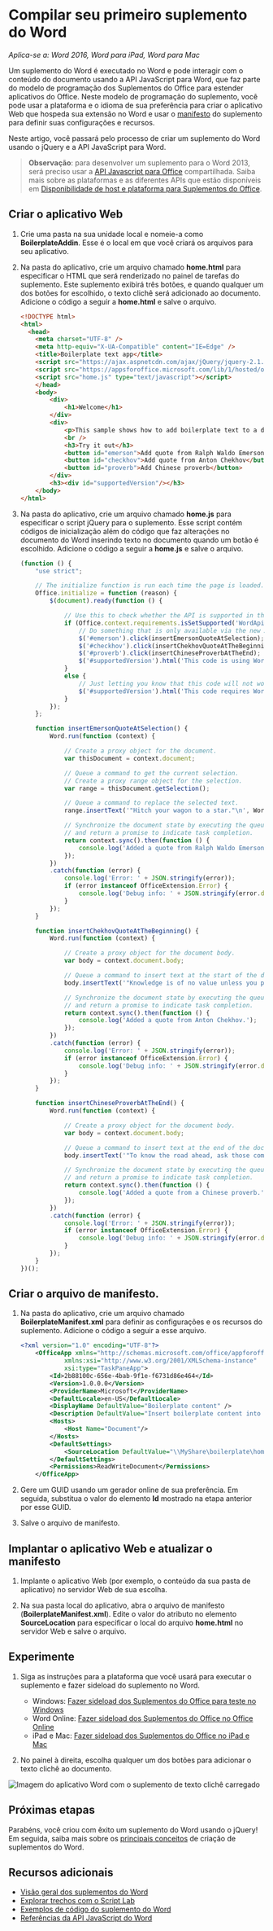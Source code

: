 # <a name="build-your-first-word-add-in"></a>Compilar seu primeiro suplemento do Word

_Aplica-se a: Word 2016, Word para iPad, Word para Mac_

Um suplemento do Word é executado no Word e pode interagir com o conteúdo do documento usando a API JavaScript para Word, que faz parte do modelo de programação dos Suplementos do Office para estender aplicativos do Office. Neste modelo de programação do suplemento, você pode usar a plataforma e o idioma de sua preferência para criar o aplicativo Web que hospeda sua extensão no Word e usar o [manifesto](../overview/add-in-manifests.md) do suplemento para definir suas configurações e recursos.

Neste artigo, você passará pelo processo de criar um suplemento do Word usando o jQuery e a API JavaScript para Word. 

> **Observação**: para desenvolver um suplemento para o Word 2013, será preciso usar a [API Javascript para Office]( https://dev.office.com/docs/add-ins/word/word-add-ins-programming-overview#javascript-apis-for-word) compartilhada. Saiba mais sobre as plataformas e as diferentes APIs que estão disponíveis em [Disponibilidade de host e plataforma para Suplementos do Office](https://dev.office.com/add-in-availability). 

## <a name="create-the-web-app"></a>Criar o aplicativo Web 

1. Crie uma pasta na sua unidade local e nomeie-a como **BoilerplateAddin**. Esse é o local em que você criará os arquivos para seu aplicativo.

2. Na pasta do aplicativo, crie um arquivo chamado **home.html** para especificar o HTML que será renderizado no painel de tarefas do suplemento. Este suplemento exibirá três botões, e quando qualquer um dos botões for escolhido, o texto clichê será adicionado ao documento. Adicione o código a seguir a **home.html** e salve o arquivo.

    ```html
    <!DOCTYPE html>
    <html>
      <head>
        <meta charset="UTF-8" />
        <meta http-equiv="X-UA-Compatible" content="IE=Edge" />
        <title>Boilerplate text app</title>
        <script src="https://ajax.aspnetcdn.com/ajax/jQuery/jquery-2.1.4.min.js"></script>
        <script src="https://appsforoffice.microsoft.com/lib/1/hosted/office.js" type="text/javascript"></script>
        <script src="home.js" type="text/javascript"></script>
        </head>
        <body>
            <div>
                <h1>Welcome</h1>
            </div>
            <div>
                <p>This sample shows how to add boilerplate text to a document by using the Word JavaScript API.</p>
                <br />
                <h3>Try it out</h3>
                <button id="emerson">Add quote from Ralph Waldo Emerson</button>
                <button id="checkhov">Add quote from Anton Chekhov</button>
                <button id="proverb">Add Chinese proverb</button>
            </div>
            <h3><div id="supportedVersion"/></h3>
        </body>
    </html>
    ```

3. Na pasta do aplicativo, crie um arquivo chamado **home.js** para especificar o script jQuery para o suplemento. Esse script contém códigos de inicialização além do código que faz alterações no documento do Word inserindo texto no documento quando um botão é escolhido. Adicione o código a seguir a **home.js** e salve o arquivo.

    ```javascript
    (function () {
        "use strict";

        // The initialize function is run each time the page is loaded.
        Office.initialize = function (reason) {
            $(document).ready(function () {

                // Use this to check whether the API is supported in the Word client.
                if (Office.context.requirements.isSetSupported('WordApi', 1.1)) {
                    // Do something that is only available via the new APIs
                    $('#emerson').click(insertEmersonQuoteAtSelection);
                    $('#checkhov').click(insertChekhovQuoteAtTheBeginning);
                    $('#proverb').click(insertChineseProverbAtTheEnd);
                    $('#supportedVersion').html('This code is using Word 2016 or greater.');
                }
                else {
                    // Just letting you know that this code will not work with your version of Word.
                    $('#supportedVersion').html('This code requires Word 2016 or greater.');
                }
            });
        };

        function insertEmersonQuoteAtSelection() {
            Word.run(function (context) {

                // Create a proxy object for the document.
                var thisDocument = context.document;

                // Queue a command to get the current selection.
                // Create a proxy range object for the selection.
                var range = thisDocument.getSelection();

                // Queue a command to replace the selected text.
                range.insertText('"Hitch your wagon to a star."\n', Word.InsertLocation.replace);

                // Synchronize the document state by executing the queued commands,
                // and return a promise to indicate task completion.
                return context.sync().then(function () {
                    console.log('Added a quote from Ralph Waldo Emerson.');
                });
            })
            .catch(function (error) {
                console.log('Error: ' + JSON.stringify(error));
                if (error instanceof OfficeExtension.Error) {
                    console.log('Debug info: ' + JSON.stringify(error.debugInfo));
                }
            });
        }

        function insertChekhovQuoteAtTheBeginning() {
            Word.run(function (context) {

                // Create a proxy object for the document body.
                var body = context.document.body;

                // Queue a command to insert text at the start of the document body.
                body.insertText('"Knowledge is of no value unless you put it into practice."\n', Word.InsertLocation.start);

                // Synchronize the document state by executing the queued commands,
                // and return a promise to indicate task completion.
                return context.sync().then(function () {
                    console.log('Added a quote from Anton Chekhov.');
                });
            })
            .catch(function (error) {
                console.log('Error: ' + JSON.stringify(error));
                if (error instanceof OfficeExtension.Error) {
                    console.log('Debug info: ' + JSON.stringify(error.debugInfo));
                }
            });
        }

        function insertChineseProverbAtTheEnd() {
            Word.run(function (context) {

                // Create a proxy object for the document body.
                var body = context.document.body;

                // Queue a command to insert text at the end of the document body.
                body.insertText('"To know the road ahead, ask those coming back."\n', Word.InsertLocation.end);

                // Synchronize the document state by executing the queued commands,
                // and return a promise to indicate task completion.
                return context.sync().then(function () {
                    console.log('Added a quote from a Chinese proverb.');
                });
            })
            .catch(function (error) {
                console.log('Error: ' + JSON.stringify(error));
                if (error instanceof OfficeExtension.Error) {
                    console.log('Debug info: ' + JSON.stringify(error.debugInfo));
                }
            });
        }
    })();
    ```

## <a name="create-the-manifest-file"></a>Criar o arquivo de manifesto.

1. Na pasta do aplicativo, crie um arquivo chamado **BoilerplateManifest.xml** para definir as configurações e os recursos do suplemento. Adicione o código a seguir a esse arquivo. 

    ```xml
    <?xml version="1.0" encoding="UTF-8"?>
        <OfficeApp xmlns="http://schemas.microsoft.com/office/appforoffice/1.1"
                xmlns:xsi="http://www.w3.org/2001/XMLSchema-instance"
                xsi:type="TaskPaneApp">
            <Id>2b88100c-656e-4bab-9f1e-f6731d86e464</Id>
            <Version>1.0.0.0</Version>
            <ProviderName>Microsoft</ProviderName>
            <DefaultLocale>en-US</DefaultLocale>
            <DisplayName DefaultValue="Boilerplate content" />
            <Description DefaultValue="Insert boilerplate content into a Word document." />
            <Hosts>
                <Host Name="Document"/>
            </Hosts>
            <DefaultSettings>
                <SourceLocation DefaultValue="\\MyShare\boilerplate\home.html" />
            </DefaultSettings>
            <Permissions>ReadWriteDocument</Permissions>
        </OfficeApp>
    ```

2. Gere um GUID usando um gerador online de sua preferência. Em seguida, substitua o valor do elemento **Id** mostrado na etapa anterior por esse GUID.

3. Salve o arquivo de manifesto.

## <a name="deploy-the-web-app-and-update-the-manifest"></a>Implantar o aplicativo Web e atualizar o manifesto

1. Implante o aplicativo Web (por exemplo, o conteúdo da sua pasta de aplicativo) no servidor Web de sua escolha.

2. Na sua pasta local do aplicativo, abra o arquivo de manifesto (**BoilerplateManifest.xml**). Edite o valor do atributo no elemento **SourceLocation** para especificar o local do arquivo **home.html** no servidor Web e salve o arquivo.

## <a name="try-it-out"></a>Experimente

1. Siga as instruções para a plataforma que você usará para executar o suplemento e fazer sideload do suplemento no Word.

    - Windows: [Fazer sideload dos Suplementos do Office para teste no Windows](../testing/create-a-network-shared-folder-catalog-for-task-pane-and-content-add-ins.md)
    - Word Online: [Fazer sideload dos Suplementos do Office no Office Online](../testing/sideload-office-add-ins-for-testing.md#sideload-an-office-add-in-on-office-online)
    - iPad e Mac: [Fazer sideload dos Suplementos do Office no iPad e Mac](../testing/sideload-an-office-add-in-on-ipad-and-mac.md)

2. No painel à direita, escolha qualquer um dos botões para adicionar o texto clichê ao documento.

![Imagem do aplicativo Word com o suplemento de texto clichê carregado](../images/boilerplateAddin.png)

## <a name="next-steps"></a>Próximas etapas

Parabéns, você criou com êxito um suplemento do Word usando o jQuery! Em seguida, saiba mais sobre os [principais conceitos](word-add-ins-programming-overview.md) de criação de suplementos do Word.

## <a name="additional-resources"></a>Recursos adicionais

* [Visão geral dos suplementos do Word](word-add-ins-programming-overview.md)
* [Explorar trechos com o Script Lab](https://store.office.com/en-001/app.aspx?assetid=WA104380862&ui=en-US&rs=en-001&ad=US&appredirect=false)
* [Exemplos de código do suplemento do Word](http://dev.office.com/code-samples#?filters=word,office%20add-ins)
* [Referências da API JavaScript do Word](http://dev.office.com/reference/add-ins/word/word-add-ins-reference-overview)